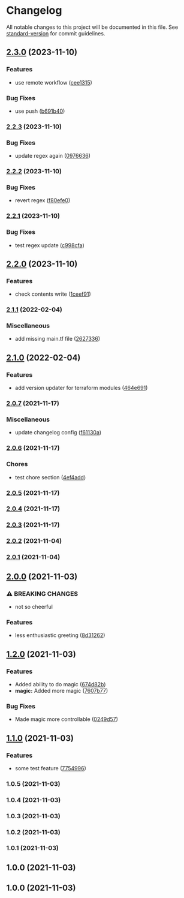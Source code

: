 # Changelog

All notable changes to this project will be documented in this file. See [standard-version](https://github.com/conventional-changelog/standard-version) for commit guidelines.

## [2.3.0](https://github.com/Health-Education-England/tis-poc-automated-versioned-releases/compare/v2.2.3...v2.3.0) (2023-11-10)


### Features

* use remote workflow ([cee1315](https://github.com/Health-Education-England/tis-poc-automated-versioned-releases/commit/cee1315bdc378ddfe82227188383adae2881c469))


### Bug Fixes

* use push ([b691b40](https://github.com/Health-Education-England/tis-poc-automated-versioned-releases/commit/b691b40bc8433f55e320634b9b163a9d66b084e0))

### [2.2.3](https://github.com/Health-Education-England/tis-poc-automated-versioned-releases/compare/v2.2.2...v2.2.3) (2023-11-10)


### Bug Fixes

* update regex again ([0976636](https://github.com/Health-Education-England/tis-poc-automated-versioned-releases/commit/0976636415ab7bde75cdbcdf297f89c5ee97e801))

### [2.2.2](https://github.com/Health-Education-England/tis-poc-automated-versioned-releases/compare/v2.2.1...v2.2.2) (2023-11-10)


### Bug Fixes

* revert regex ([f80efe0](https://github.com/Health-Education-England/tis-poc-automated-versioned-releases/commit/f80efe06274ce40607bd46b461f301af5641c4c5))

### [2.2.1](https://github.com/Health-Education-England/tis-poc-automated-versioned-releases/compare/v2.2.0...v2.2.1) (2023-11-10)


### Bug Fixes

* test regex update ([c998cfa](https://github.com/Health-Education-England/tis-poc-automated-versioned-releases/commit/c998cfaa313d931f599cbb83c37f1b3dc2aab615))

## [2.2.0](https://github.com/Health-Education-England/tis-poc-automated-versioned-releases/compare/v2.1.1...v2.2.0) (2023-11-10)


### Features

* check contents write ([1ceef91](https://github.com/Health-Education-England/tis-poc-automated-versioned-releases/commit/1ceef91bc66ec4f046632746a0be15da5f2ee3a7))

### [2.1.1](https://github.com/Health-Education-England/tis-poc-automated-versioned-releases/compare/v2.1.0...v2.1.1) (2022-02-04)


### Miscellaneous

* add missing main.tf file ([2627336](https://github.com/Health-Education-England/tis-poc-automated-versioned-releases/commit/26273363d3772e08832b1403dd13305af3dc5ef2))

## [2.1.0](https://github.com/Health-Education-England/tis-poc-automated-versioned-releases/compare/v2.0.7...v2.1.0) (2022-02-04)


### Features

* add version updater for terraform modules ([464e691](https://github.com/Health-Education-England/tis-poc-automated-versioned-releases/commit/464e691996c84880a8ae98b2380a12f089384315))

### [2.0.7](https://github.com/Health-Education-England/tis-poc-automated-versioned-releases/compare/v2.0.6...v2.0.7) (2021-11-17)


### Miscellaneous

* update changelog config ([f61130a](https://github.com/Health-Education-England/tis-poc-automated-versioned-releases/commit/f61130a91d6519ff18e52d79334ce409a19f8134))

### [2.0.6](https://github.com/Health-Education-England/tis-poc-automated-versioned-releases/compare/v2.0.5...v2.0.6) (2021-11-17)


### Chores

* test chore section ([4ef4add](https://github.com/Health-Education-England/tis-poc-automated-versioned-releases/commit/4ef4add8bdd4550e60ba3acbce0034b2ce1055b0))

### [2.0.5](https://github.com/Health-Education-England/tis-poc-automated-versioned-releases/compare/v2.0.4...v2.0.5) (2021-11-17)

### [2.0.4](https://github.com/Health-Education-England/tis-poc-automated-versioned-releases/compare/v2.0.3...v2.0.4) (2021-11-17)

### [2.0.3](https://github.com/Health-Education-England/tis-poc-automated-versioned-releases/compare/v2.0.2...v2.0.3) (2021-11-17)

### [2.0.2](https://github.com/Health-Education-England/tis-poc-automated-versioned-releases/compare/v2.0.1...v2.0.2) (2021-11-04)

### [2.0.1](https://github.com/Health-Education-England/tis-poc-automated-versioned-releases/compare/v2.0.0...v2.0.1) (2021-11-04)

## [2.0.0](https://github.com/Health-Education-England/tis-poc-automated-versioned-releases/compare/v1.2.0...v2.0.0) (2021-11-03)


### ⚠ BREAKING CHANGES

* not so cheerful

### Features

* less enthusiastic greeting ([8d31262](https://github.com/Health-Education-England/tis-poc-automated-versioned-releases/commit/8d31262f9b7ae052618aa0f02e743272b5e5b50c))

## [1.2.0](https://github.com/Health-Education-England/tis-poc-automated-versioned-releases/compare/v1.1.0...v1.2.0) (2021-11-03)


### Features

* Added ability to do magic ([674d82b](https://github.com/Health-Education-England/tis-poc-automated-versioned-releases/commit/674d82bc43ad6d6c67042e347fa89096f9d86a70))
* **magic:** Added more magic ([7607b77](https://github.com/Health-Education-England/tis-poc-automated-versioned-releases/commit/7607b7736113ed55191c616c5b11aa569d9af58a))


### Bug Fixes

* Made magic more controllable ([0249d57](https://github.com/Health-Education-England/tis-poc-automated-versioned-releases/commit/0249d5736cd259c152d7d70cf8d64be7106bd2e3))

## [1.1.0](https://github.com/Health-Education-England/tis-poc-automated-versioned-releases/compare/v1.0.5...v1.1.0) (2021-11-03)


### Features

* some test feature ([7754996](https://github.com/Health-Education-England/tis-poc-automated-versioned-releases/commit/77549967440d5db8eeb68922bdd427f438c1314a))

### 1.0.5 (2021-11-03)

### 1.0.4 (2021-11-03)

### 1.0.3 (2021-11-03)

### 1.0.2 (2021-11-03)

### 1.0.1 (2021-11-03)

## 1.0.0 (2021-11-03)

## 1.0.0 (2021-11-03)
